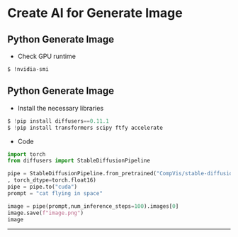 # Create AI for Generate Image

## Python Generate Image

* Check GPU runtime
```
$ !nvidia-smi
```

## Python Generate Image

* Install the necessary libraries

```python
$ !pip install diffusers==0.11.1
$ !pip install transformers scipy ftfy accelerate
```

* Code

```python
import torch
from diffusers import StableDiffusionPipeline

pipe = StableDiffusionPipeline.from_pretrained("CompVis/stable-diffusion-v1-4"
, torch_dtype=torch.float16)
pipe = pipe.to("cuda")
prompt = "cat flying in space"

image = pipe(prompt,num_inference_steps=100).images[0]
image.save(f"image.png")
image
```

---